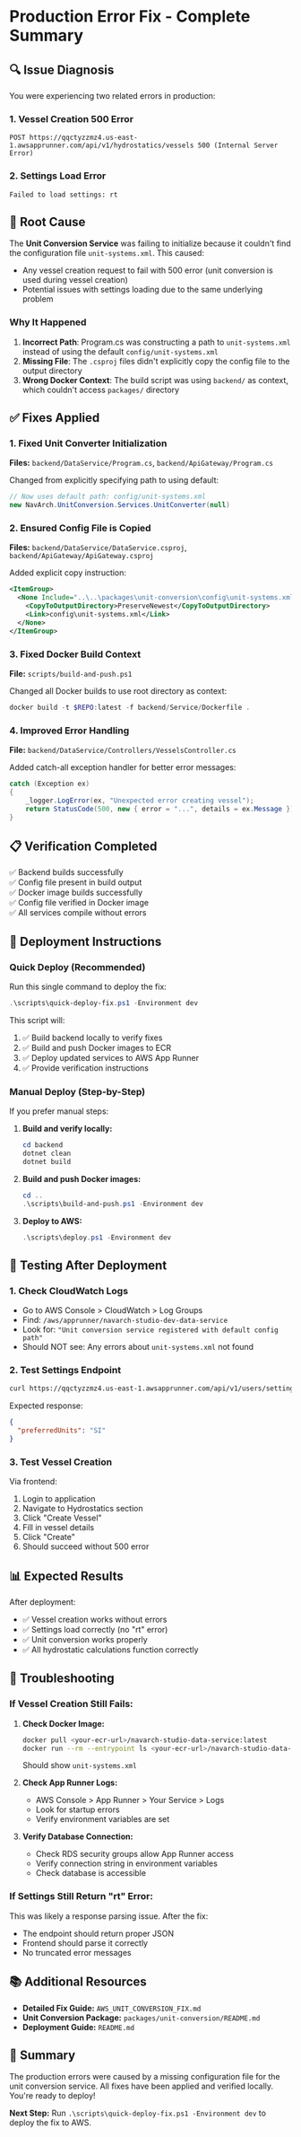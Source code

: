# Production Error Fix - Complete Summary

## 🔍 Issue Diagnosis

You were experiencing two related errors in production:

### 1. **Vessel Creation 500 Error**

```
POST https://qqctyzzmz4.us-east-1.awsapprunner.com/api/v1/hydrostatics/vessels 500 (Internal Server Error)
```

### 2. **Settings Load Error**

```
Failed to load settings: rt
```

## 🎯 Root Cause

The **Unit Conversion Service** was failing to initialize because it couldn't find the configuration file `unit-systems.xml`. This caused:

- Any vessel creation request to fail with 500 error (unit conversion is used during vessel creation)
- Potential issues with settings loading due to the same underlying problem

### Why It Happened

1. **Incorrect Path**: Program.cs was constructing a path to `unit-systems.xml` instead of using the default `config/unit-systems.xml`
2. **Missing File**: The `.csproj` files didn't explicitly copy the config file to the output directory
3. **Wrong Docker Context**: The build script was using `backend/` as context, which couldn't access `packages/` directory

## ✅ Fixes Applied

### 1. Fixed Unit Converter Initialization

**Files:** `backend/DataService/Program.cs`, `backend/ApiGateway/Program.cs`

Changed from explicitly specifying path to using default:

```csharp
// Now uses default path: config/unit-systems.xml
new NavArch.UnitConversion.Services.UnitConverter(null)
```

### 2. Ensured Config File is Copied

**Files:** `backend/DataService/DataService.csproj`, `backend/ApiGateway/ApiGateway.csproj`

Added explicit copy instruction:

```xml
<ItemGroup>
  <None Include="..\..\packages\unit-conversion\config\unit-systems.xml">
    <CopyToOutputDirectory>PreserveNewest</CopyToOutputDirectory>
    <Link>config\unit-systems.xml</Link>
  </None>
</ItemGroup>
```

### 3. Fixed Docker Build Context

**File:** `scripts/build-and-push.ps1`

Changed all Docker builds to use root directory as context:

```powershell
docker build -t $REPO:latest -f backend/Service/Dockerfile .
```

### 4. Improved Error Handling

**File:** `backend/DataService/Controllers/VesselsController.cs`

Added catch-all exception handler for better error messages:

```csharp
catch (Exception ex)
{
    _logger.LogError(ex, "Unexpected error creating vessel");
    return StatusCode(500, new { error = "...", details = ex.Message });
}
```

## 📋 Verification Completed

✅ Backend builds successfully  
✅ Config file present in build output  
✅ Docker image builds successfully  
✅ Config file verified in Docker image  
✅ All services compile without errors

## 🚀 Deployment Instructions

### Quick Deploy (Recommended)

Run this single command to deploy the fix:

```powershell
.\scripts\quick-deploy-fix.ps1 -Environment dev
```

This script will:

1. ✅ Build backend locally to verify fixes
2. ✅ Build and push Docker images to ECR
3. ✅ Deploy updated services to AWS App Runner
4. ✅ Provide verification instructions

### Manual Deploy (Step-by-Step)

If you prefer manual steps:

1. **Build and verify locally:**

   ```powershell
   cd backend
   dotnet clean
   dotnet build
   ```

2. **Build and push Docker images:**

   ```powershell
   cd ..
   .\scripts\build-and-push.ps1 -Environment dev
   ```

3. **Deploy to AWS:**
   ```powershell
   .\scripts\deploy.ps1 -Environment dev
   ```

## 🧪 Testing After Deployment

### 1. Check CloudWatch Logs

- Go to AWS Console > CloudWatch > Log Groups
- Find: `/aws/apprunner/navarch-studio-dev-data-service`
- Look for: `"Unit conversion service registered with default config path"`
- Should NOT see: Any errors about `unit-systems.xml` not found

### 2. Test Settings Endpoint

```bash
curl https://qqctyzzmz4.us-east-1.awsapprunner.com/api/v1/users/settings
```

Expected response:

```json
{
  "preferredUnits": "SI"
}
```

### 3. Test Vessel Creation

Via frontend:

1. Login to application
2. Navigate to Hydrostatics section
3. Click "Create Vessel"
4. Fill in vessel details
5. Click "Create"
6. Should succeed without 500 error

## 📊 Expected Results

After deployment:

- ✅ Vessel creation works without errors
- ✅ Settings load correctly (no "rt" error)
- ✅ Unit conversion works properly
- ✅ All hydrostatic calculations function correctly

## 🔧 Troubleshooting

### If Vessel Creation Still Fails:

1. **Check Docker Image:**

   ```bash
   docker pull <your-ecr-url>/navarch-studio-data-service:latest
   docker run --rm --entrypoint ls <your-ecr-url>/navarch-studio-data-service:latest -la config/
   ```

   Should show `unit-systems.xml`

2. **Check App Runner Logs:**

   - AWS Console > App Runner > Your Service > Logs
   - Look for startup errors
   - Verify environment variables are set

3. **Verify Database Connection:**
   - Check RDS security groups allow App Runner access
   - Verify connection string in environment variables
   - Check database is accessible

### If Settings Still Return "rt" Error:

This was likely a response parsing issue. After the fix:

- The endpoint should return proper JSON
- Frontend should parse it correctly
- No truncated error messages

## 📚 Additional Resources

- **Detailed Fix Guide:** `AWS_UNIT_CONVERSION_FIX.md`
- **Unit Conversion Package:** `packages/unit-conversion/README.md`
- **Deployment Guide:** `README.md`

## 🎉 Summary

The production errors were caused by a missing configuration file for the unit conversion service. All fixes have been applied and verified locally. You're ready to deploy!

**Next Step:** Run `.\scripts\quick-deploy-fix.ps1 -Environment dev` to deploy the fix to AWS.
